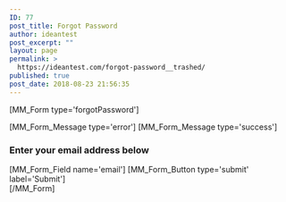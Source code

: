 ```yaml
---
ID: 77
post_title: Forgot Password
author: ideantest
post_excerpt: ""
layout: page
permalink: >
  https://ideantest.com/forgot-password__trashed/
published: true
post_date: 2018-08-23 21:56:35
---
```

[MM_Form type='forgotPassword']
<div class="mm-forgot-password">
[MM_Form_Message type='error']
[MM_Form_Message type='success']

<h3>Enter your email address below</h3>
[MM_Form_Field name='email']
[MM_Form_Button type='submit' label='Submit']
</div>
[/MM_Form]